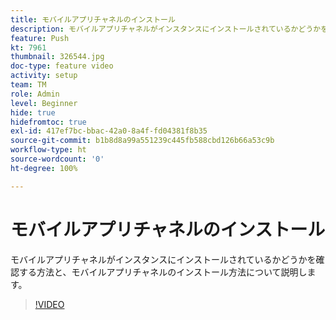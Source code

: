 ```yaml
---
title: モバイルアプリチャネルのインストール
description: モバイルアプリチャネルがインスタンスにインストールされているかどうかを確認する方法と、モバイルアプリチャネルのインストール方法について説明します。
feature: Push
kt: 7961
thumbnail: 326544.jpg
doc-type: feature video
activity: setup
team: TM
role: Admin
level: Beginner
hide: true
hidefromtoc: true
exl-id: 417ef7bc-bbac-42a0-8a4f-fd04381f8b35
source-git-commit: b1b8d8a99a551239c445fb588cbd126b66a53c9b
workflow-type: ht
source-wordcount: '0'
ht-degree: 100%

---
```


# モバイルアプリチャネルのインストール

モバイルアプリチャネルがインスタンスにインストールされているかどうかを確認する方法と、モバイルアプリチャネルのインストール方法について説明します。

>[!VIDEO](https://video.tv.adobe.com/v/326544?quality=12&learn=on)
